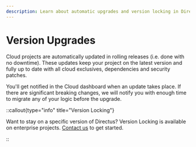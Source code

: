```yaml
---
description: Learn about automatic upgrades and version locking in Directus Cloud.
---
```


# Version Upgrades

Cloud projects are automatically updated in rolling releases (i.e. done with no downtime). These updates keep your project on the latest version and fully up to date with all cloud exclusives, dependencies and
security patches.

You'll get notified in the Cloud dashboard when an update takes place. If there are significant breaking changes, we will notify you with enough time to migrate any of your logic before the upgrade.

::callout{type="info" title="Version Locking"}

Want to stay on a specific version of Directus? Version Locking is available on enterprise projects. [Contact us](https://directus.io/contact) to get started.

::